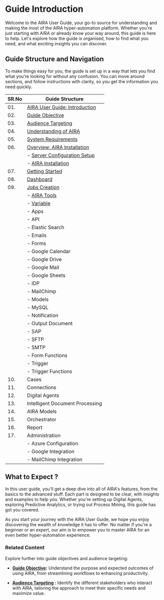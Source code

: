 
# Guide Introduction

Welcome to the AIRA User Guide, your go-to source for understanding and making the most of the AIRA hyper-automation platform. Whether you're just starting with AIRA or already know your way around, this guide is here to help. Let's explore how the guide is organised, how to find what you need, and what exciting insights you can discover.

## Guide Structure and Navigation

To make things easy for you, the guide is set up in a way that lets you find what you're looking for without any confusion. You can move around sections, and follow instructions with clarity, so you get the information you need quickly.

| SR.No | Guide Structure                     |
|-------|------------------------------------|
| 01.   | [AIRA User Guide: Introduction](https://github.com/airacommunity/AIRA-User-Guide/blob/main/A.%20AIRA%20User%20Guide_Introduction.md)   |
| 02.   | [Guide Objective](https://github.com/airacommunity/AIRA-User-Guide/blob/main/B.%20Guide%20Objective.md)                 |
| 03.   | [Audience Targeting](https://github.com/airacommunity/AIRA-User-Guide/blob/main/C.%20Audience%20Targeting.md)                 |
| 04.   | [Understanding of AIRA](https://github.com/airacommunity/AIRA-User-Guide/blob/main/D.%20Understanding%20of%20AIRA.md)              |
| 05.   | [System Requirements](https://github.com/airacommunity/AIRA-User-Guide/blob/main/E.%20System%20Requirment.md)                |
| 06.   | [Overview: AIRA Installation](https://github.com/airacommunity/AIRA-User-Guide/blob/main/F.%20Overview_AIRA%20Installation.md)        |
|       |   - [Server Configuration Setup](https://github.com/airacommunity/AIRA-User-Guide/blob/main/G.%20AIRA%20Server%20Configuration%20Setup.md)    |
|       |   - [AIRA Installation](https://github.com/airacommunity/AIRA-User-Guide/blob/main/H.%20AIRA%20Installation.md)             |
| 07.   | [Getting Started](https://github.com/airacommunity/AIRA-User-Guide/blob/main/I.%20Getting%20Started.md)                    |
| 08.   | [Dashboard](https://github.com/airacommunity/AIRA-User-Guide/blob/main/J.%20Dashboard.md)                          |
| 09.   | [Jobs Creation](https://github.com/airacommunity/AIRA-User-Guide/blob/main/K.%20Jobs%20Creation.md)                      |
|       |   - [AIRA Tools](https://github.com/airacommunity/AIRA-User-Guide/blob/main/K.1.%20Tools.md)                     |
|       |       - [Variable](https://github.com/airacommunity/AIRA-User-Guide/blob/main/K.2.%20Variables.md)                  |
|       |       - Apps                      |
|       |           - API                   |
|       |           - Elastic Search        |
|       |           - Emails                |
|       |           - Forms                 |
|       |           - Google Calendar       |
|       |           - Google Drive          |
|       |           - Google Mail           |
|       |           - Google Sheets         |
|       |           - IDP                   |
|       |           - MailChimp             |
|       |           - Models                |
|       |           - MySQL                 |
|       |           - Notification          |
|       |           - Output Document       |
|       |           - SAP                   |
|       |           - SFTP                  |
|       |           - SMTP                  |
|       |               - Form Functions    |
|       |   - Trigger                        |
|       |               - Trigger Functions |
| 10.   | Cases                              |
| 11.   | Connections                        |
| 12.   | Digital Agents                     |
| 13.   | Intelligent Document Processing    |
| 14.   | AIRA Models                        |
| 15.   | Orchestrator                       |
| 16.   | Report                             |
| 17.   | Administration                     |
|       |   - Azure Configuration            |
|       |   - Google Integration             |
|       |   - MailChimp Integration          |


## What to Expect ?

In this user guide, you'll get a deep dive into all of AIRA's features, from the basics to the advanced stuff. Each part is designed to be clear, with insights and examples to help you. Whether you're setting up Digital Agents, exploring Predictive Analytics, or trying out Process Mining, this guide has got you covered.

As you start your journey with the AIRA User Guide, we hope you enjoy discovering the wealth of knowledge it has to offer. No matter if you're a beginner or an expert, our aim is to empower you to master AIRA for an even better hyper-automation experience.

### Related Content

Explore further into guide objectives and audience targeting:

- **[Guide Objective](https://github.com/airacommunity/AIRA-User-Guide/blob/main/B.%20Guide%20Objective.md):** Understand the purpose and expected outcomes of using AIRA, from streamlining workflows to enhancing productivity.

- **[Audience Targeting](https://github.com/airacommunity/AIRA-User-Guide/blob/main/C.%20Audience%20Targeting.md) :** Identify the different stakeholders who interact with AIRA, tailoring the approach to meet their specific needs and maximize value.
